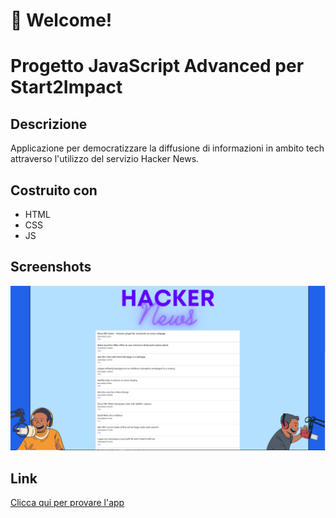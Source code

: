 # 🚀 Welcome!
# Progetto JavaScript Advanced per Start2Impact

## Descrizione

Applicazione per democratizzare la diffusione di informazioni in ambito tech attraverso l'utilizzo del servizio Hacker News.

## Costruito con

-   HTML
-   CSS
-   JS

## Screenshots

![App screenshot](SRC/IMG/screenshot.PNG)

## Link

[Clicca qui per provare l'app](https://magical-pudding-a3a02b.netlify.app/)


